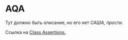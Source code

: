 # AQA
<p>Тут должно быть описание, но его нет <em>САША, прости</em>.</p>
Ссылка на <a href="https://junit.org/junit5/docs/5.0.1/api/org/junit/jupiter/api/Assertions.html" title="Hobbit lifestyles">Class Assertions.</a>
